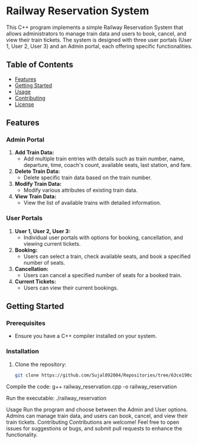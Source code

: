 
# Railway Reservation System

This C++ program implements a simple Railway Reservation System that allows administrators to manage train data and users to book, cancel, and view their train tickets. The system is designed with three user portals (User 1, User 2, User 3) and an Admin portal, each offering specific functionalities.

## Table of Contents

- [Features](#features)
- [Getting Started](#getting-started)
- [Usage](#usage)
- [Contributing](#contributing)
- [License](#license)

## Features

### Admin Portal
1. **Add Train Data:**
   - Add multiple train entries with details such as train number, name, departure, time, coach's count, available seats, last station, and fare.
2. **Delete Train Data:**
   - Delete specific train data based on the train number.
3. **Modify Train Data:**
   - Modify various attributes of existing train data.
4. **View Train Data:**
   - View the list of available trains with detailed information.

### User Portals
1. **User 1, User 2, User 3:**
   - Individual user portals with options for booking, cancellation, and viewing current tickets.
2. **Booking:**
   - Users can select a train, check available seats, and book a specified number of seats.
3. **Cancellation:**
   - Users can cancel a specified number of seats for a booked train.
4. **Current Tickets:**
   - Users can view their current bookings.

## Getting Started

### Prerequisites
- Ensure you have a C++ compiler installed on your system.

### Installation
1. Clone the repository:

   ```bash
   git clone https://github.com/Sujal092004/Repositories/tree/63ce190cefe22bf75964d4551e84f3a2da4b820b/c%2B%2B%20program%20/railwaydemo.git
Compile the code:
g++ railway_reservation.cpp -o railway_reservation

Run the executable:
./railway_reservation

Usage
Run the program and choose between the Admin and User options.
Admins can manage train data, and users can book, cancel, and view their train tickets.
Contributing
Contributions are welcome! Feel free to open issues for suggestions or bugs, and submit pull requests to enhance the functionality.
